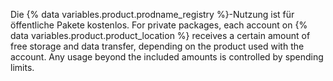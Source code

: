 Die {% data variables.product.prodname_registry %}-Nutzung ist für öffentliche Pakete kostenlos. For private packages, each account on {% data variables.product.product_location %} receives a certain amount of free storage and data transfer, depending on the product used with the account. Any usage beyond the included amounts is controlled by spending limits.
